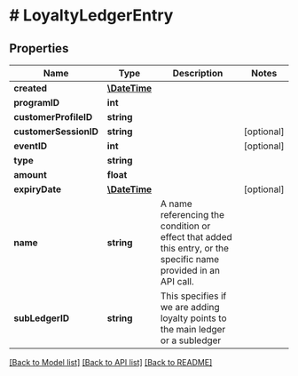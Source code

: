 # # LoyaltyLedgerEntry

## Properties

Name | Type | Description | Notes
------------ | ------------- | ------------- | -------------
**created** | [**\DateTime**](\DateTime.md) |  | 
**programID** | **int** |  | 
**customerProfileID** | **string** |  | 
**customerSessionID** | **string** |  | [optional] 
**eventID** | **int** |  | [optional] 
**type** | **string** |  | 
**amount** | **float** |  | 
**expiryDate** | [**\DateTime**](\DateTime.md) |  | [optional] 
**name** | **string** | A name referencing the condition or effect that added this entry, or the specific name provided in an API call. | 
**subLedgerID** | **string** | This specifies if we are adding loyalty points to the main ledger or a subledger | 

[[Back to Model list]](../../README.md#documentation-for-models) [[Back to API list]](../../README.md#documentation-for-api-endpoints) [[Back to README]](../../README.md)


